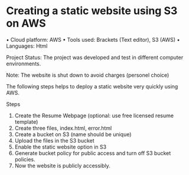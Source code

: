 # Creating a static website using S3 on AWS


• Cloud platform: AWS 
• Tools used: Brackets (Text editor), S3 (AWS) 
• Languages: Html


Project Status: The project was developed and test in different computer environments. 

Note: The website is shut down to avoid charges (personel choice) 


The following steps helps to deploy a static website very quickly using AWS.

Steps
1. Create the Resume Webpage (optional: use free licensed resume template)
2. Create three files, index.html, error.html 
3. Create a bucket on S3 (name should be unique)
4. Upload the files in the S3 bucket
5. Enable the static website option in S3
6. Generate bucket policy for public access and turn off S3 bucket policies.
7. Now the website is publicly accessibly.


